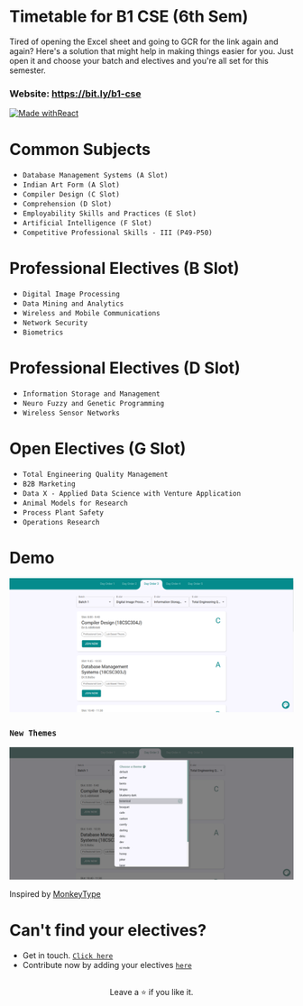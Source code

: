 # Timetable for B1 CSE (6th Sem)

Tired of opening the Excel sheet and going to GCR for the link again and again? Here's a solution that might help in making things easier for you. Just open it and choose your batch and electives and you're all set for this semester.

<h3>Website: 
<a href="https://bit.ly/cseb1">
https://bit.ly/b1-cse
</a>
</h3>

[![Made withReact](https://img.shields.io/badge/Made%20with-React-blue?style=for-the-badge&logo=React)](https://reactjs.org)

# Common Subjects

- `Database Management Systems (A Slot)`
- `Indian Art Form (A Slot)`
- `Compiler Design (C Slot)`
- `Comprehension (D Slot)`
- `Employability Skills and Practices (E Slot)`
- `Artificial Intelligence (F Slot)`
- `Competitive Professional Skills - III (P49-P50)`

# Professional Electives (B Slot)

- `Digital Image Processing`
- `Data Mining and Analytics`
- `Wireless and Mobile Communications`
- `Network Security`
- `Biometrics`

# Professional Electives (D Slot)

- `Information Storage and Management`
- `Neuro Fuzzy and Genetic Programming`
- `Wireless Sensor Networks`

# Open Electives (G Slot)

- `Total Engineering Quality Management`
- `B2B Marketing`
- `Data X - Applied Data Science with Venture Application`
- `Animal Models for Research`
- `Process Plant Safety`
- `Operations Research`

# Demo

<img src="./Screenshots/ss1.png" />

### `New Themes`

<img src="./Screenshots/ss2.png" />

Inspired by <a href="https://monkeytype.com/">
MonkeyType
</a>

# Can't find your electives?

- Get in touch. <a href="mailto:m.muazam.99@gmail.com">`Click here`</a><br>
- Contribute now by adding your electives <a href="https://github.com/mmuazam98/mytimetable2.0/tree/main/src/timetable">`here`</a>

##

<p align="center">Leave a ⭐ if you like it.</p>
